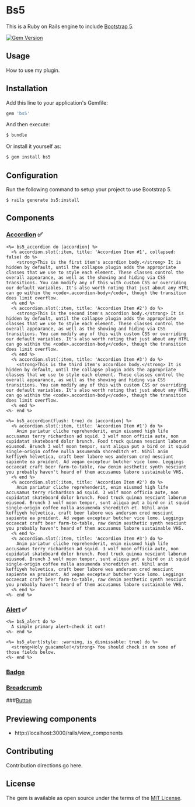# Bs5

This is a Ruby on Rails engine to include [Bootstrap 5](https://v5.getbootstrap.com/).

[![Gem Version](https://badge.fury.io/rb/bs5.svg)](https://badge.fury.io/rb/bs5)

## Usage

How to use my plugin.

## Installation

Add this line to your application's Gemfile:

```ruby
gem 'bs5'
```

And then execute:

```bash
$ bundle
```

Or install it yourself as:

```bash
$ gem install bs5
```

## Configuration

Run the following command to setup your project to use Bootstrap 5.

    $ rails generate bs5:install

## Components

### [Accordion](https://v5.getbootstrap.com/docs/5.0/components/accordion/) ✅

```
<%= bs5_accordion do |accordion| %>
  <% accordion.slot(:item, title: 'Accordion Item #1', collapsed: false) do %>
    <strong>This is the first item's accordion body.</strong> It is hidden by default, until the collapse plugin adds the appropriate classes that we use to style each element. These classes control the overall appearance, as well as the showing and hiding via CSS transitions. You can modify any of this with custom CSS or overriding our default variables. It's also worth noting that just about any HTML can go within the <code>.accordion-body</code>, though the transition does limit overflow.
  <% end %>
  <% accordion.slot(:item, title: 'Accordion Item #2') do %>
    <strong>This is the second item's accordion body.</strong> It is hidden by default, until the collapse plugin adds the appropriate classes that we use to style each element. These classes control the overall appearance, as well as the showing and hiding via CSS transitions. You can modify any of this with custom CSS or overriding our default variables. It's also worth noting that just about any HTML can go within the <code>.accordion-body</code>, though the transition does limit overflow.
  <% end %>
  <% accordion.slot(:item, title: 'Accordion Item #3') do %>
    <strong>This is the third item's accordion body.</strong> It is hidden by default, until the collapse plugin adds the appropriate classes that we use to style each element. These classes control the overall appearance, as well as the showing and hiding via CSS transitions. You can modify any of this with custom CSS or overriding our default variables. It's also worth noting that just about any HTML can go within the <code>.accordion-body</code>, though the transition does limit overflow.
  <% end %>
<%- end %>
```

```
<%= bs5_accordion(flush: true) do |accordion| %>
  <% accordion.slot(:item, title: 'Accordion Item #1') do %>
    Anim pariatur cliche reprehenderit, enim eiusmod high life accusamus terry richardson ad squid. 3 wolf moon officia aute, non cupidatat skateboard dolor brunch. Food truck quinoa nesciunt laborum eiusmod. Brunch 3 wolf moon tempor, sunt aliqua put a bird on it squid single-origin coffee nulla assumenda shoreditch et. Nihil anim keffiyeh helvetica, craft beer labore wes anderson cred nesciunt sapiente ea proident. Ad vegan excepteur butcher vice lomo. Leggings occaecat craft beer farm-to-table, raw denim aesthetic synth nesciunt you probably haven't heard of them accusamus labore sustainable VHS.
  <% end %>
  <% accordion.slot(:item, title: 'Accordion Item #2') do %>
    Anim pariatur cliche reprehenderit, enim eiusmod high life accusamus terry richardson ad squid. 3 wolf moon officia aute, non cupidatat skateboard dolor brunch. Food truck quinoa nesciunt laborum eiusmod. Brunch 3 wolf moon tempor, sunt aliqua put a bird on it squid single-origin coffee nulla assumenda shoreditch et. Nihil anim keffiyeh helvetica, craft beer labore wes anderson cred nesciunt sapiente ea proident. Ad vegan excepteur butcher vice lomo. Leggings occaecat craft beer farm-to-table, raw denim aesthetic synth nesciunt you probably haven't heard of them accusamus labore sustainable VHS.
  <% end %>
  <% accordion.slot(:item, title: 'Accordion Item #3') do %>
    Anim pariatur cliche reprehenderit, enim eiusmod high life accusamus terry richardson ad squid. 3 wolf moon officia aute, non cupidatat skateboard dolor brunch. Food truck quinoa nesciunt laborum eiusmod. Brunch 3 wolf moon tempor, sunt aliqua put a bird on it squid single-origin coffee nulla assumenda shoreditch et. Nihil anim keffiyeh helvetica, craft beer labore wes anderson cred nesciunt sapiente ea proident. Ad vegan excepteur butcher vice lomo. Leggings occaecat craft beer farm-to-table, raw denim aesthetic synth nesciunt you probably haven't heard of them accusamus labore sustainable VHS.
  <% end %>
<%- end %>
```

### [Alert](https://v5.getbootstrap.com/docs/5.0/components/alerts/) ✅

```
<%= bs5_alert do %>
  A simple primary alert—check it out!
<%- end %>
```

```
<%= bs5_alert(style: :warning, is_dismissable: true) do %>
  <strong>Holy guacamole!</strong> You should check in on some of those fields below.
<%- end %>
```

### [Badge](https://v5.getbootstrap.com/docs/5.0/components/badge/)

### [Breadcrumb](https://v5.getbootstrap.com/docs/5.0/components/breadcrumb/)

###[Button](https://v5.getbootstrap.com/docs/5.0/components/buttons/)

## Previewing components

- http://localhost:3000/rails/view_components

## Contributing

Contribution directions go here.

## License

The gem is available as open source under the terms of the [MIT License](https://opensource.org/licenses/MIT).
